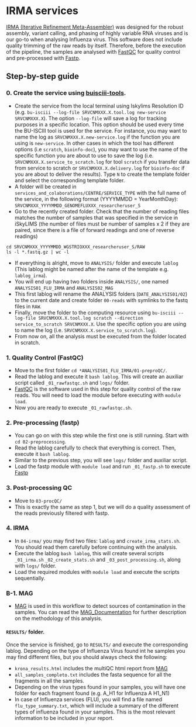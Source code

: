 # IRMA services

[IRMA (Iterative Refinement Meta-Assembler)](https://wonder.cdc.gov/amd/flu/irma/) was designed for the robust assembly, variant calling, and phasing of highly variable RNA viruses and is our go-to when analysing Influenza virus.
This software does not include quality trimming of the raw reads by itself. Therefore, before the execution of the pipeline, the samples are analysed with [FastQC](http://www.bioinformatics.babraham.ac.uk/projects/fastqc/) for quality control and pre-processed with [Fastp](https://github.com/OpenGene/fastp?tab=readme-ov-file#fastp).

## Step-by-step guide

### 0. Create the service using [buisciii-tools](https://github.com/BU-ISCIII/buisciii-tools).

- Create the service from the local terminal using Iskylims Resolution ID (e.g. `bu-isciii --log-file SRVCNMXXX.X.tool.log new-service SRVCNMXXX.X`). The option `--log-file` will save a log for tracking purposes in a specific location. This option should be used every time the BU-ISCIII tool is used for the service. For instance, you may want to name the log as `SRVCNMXXX.X.new-service.log` if the function you are using is `new-service`. In other cases in which the tool has different options (i.e `scratch`, `bioinfo-doc`), you may want to use the name of the specific function you are about to use to save the log (i.e. `SRVCNMXXX.X.service_to_scratch.log` for tool `scratch` if you transfer data from service to scratch or `SRVCNMXXX.X.delivery.log` for `bioinfo-doc` if you are about to deliver the results). Type `N` to create the template folder and select the corresponding template folder.
- A folder will be created in `services_and_colaborations/CENTRE/SERVICE_TYPE` with the full name of the service, in the following format (YYYYMMDD = YearMonthDay):
`SRVCNMXXX_YYYYMMDD_GENOMEFLUXXX_researcheruser_S`
- Go to the recently created folder. Check that the number of reading files matches the number of samples that was specified in the service in iSkyLIMS (the number of files must be number of samples x 2 if they are paired, since there is a file of forward readings and one of reverse readings)
```
cd SRVCNMXXX_YYYYMMDD_WGSTRIOXXX_researcheruser_S/RAW
ls -l *.fastq.gz | wc -l
```
- If everything is alright, move to `ANALYSIS/` folder and execute `lablog` (This lablog might be named after the name of the template e.g. `lablog_irma`).
- You will end up having two folders inside `ANALYSIS/`, one named `ANALYSIS01_FLU_IRMA` and `ANALYSIS02_MAG`
- This first lablog will rename the ANALYSIS folders (`DATE_ANALYSIS01/02`) to the current date and create folder `00-reads` with symlinks to the fastq files in `RAW`.
- Finally, move the folder to the computing resource using `bu-isciii --log-file SRVCNMXXX.X.tool.log scratch --direction service_to_scratch SRVCNMXXX.X`. Use the specific option you are using to name the log (i.e. `SRVCNMXXX.X.service_to_scratch.log`).
- From now on, all the analysis must be executed from the folder located in scratch.

### 1. Quality Control (FastQC)

- Move to the first folder `cd *ANALYSIS01_FLU_IRMA/01-preproQC/`.
- Read the lablog and execute it `bash lablog`. This will create an auxiliar script called `_01_rawfastqc.sh` and `logs/` folder.
- [FastQC](http://www.bioinformatics.babraham.ac.uk/projects/fastqc/) is the software used in this step for quality control of the raw reads. You will need to load the module before executing with `module load`.
- Now you are ready to execute `_01_rawfastqc.sh`.

### 2. Pre-processing (fastp)

- You can go on with this step while the first one is still running. Start with `cd 02-preprocessing`.
- Read the lablog carefully to check that everything is correct. Then, execute it `bash lablog`.
- Similar to the previous step, you will see `logs/` folder and auxiliar script.
- Load the fastp module with `module load` and run `_01_fastp.sh` to execute [Fastp](https://github.com/OpenGene/fastp?tab=readme-ov-file#fastp)

### 3. Post-processing QC

- Move to `03-procQC/`
- This is exactly the same as step 1, but we will do a quality assessment of the reads previously filtered with fastp. 

### 4. IRMA

- In `04-irma/` you may find two files: `lablog` and `create_irma_stats.sh`. You should read them carefully before continuing with the analysis.
- Execute the lablog `bash lablog`, this will create several scripts `_01_irma.sh` `_02_create_stats.sh` and `_03_post_processing.sh`, along with `logs/` folder.
- Load the required modules with `module load` and execute the scripts sequentially.

### B-1. MAG

- [MAG](https://github.com/nf-core/mag) is used in this workflow to detect sources of contamination in the samples. You can read the [MAG_Documentation](https://github.com/BU-ISCIII/BU-ISCIII/blob/main/docs/MAG-service.md) for further description on the methodology of this analysis.

#### `RESULTS/` folder.

Once the service is finished, go to `RESULTS/` and execute the corresponding lablog. Depending on the type of Influenza Virus found int he samples you may find different files, but you should always check the following:

- `krona_results.html` includes the multiQC html report from [MAG](https://github.com/BU-ISCIII/buisciii-tools/blob/main/bu_isciii/assets/reports/md/mag.md)
- `all_samples_completo.txt` includes the fasta sequence for all the fragments in all the samples.
- Depending on the virus types found in your samples, you will have one folder for each fragment found (e.g. A_H1 for Influenza A H1_N1)
- In case of Influenza services (FLU), you will find a file named `flu_type_summary.txt`, which will include a summary of the different types of influenza found in your samples. This is the most relevant information to be included in your report.
